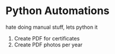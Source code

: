 # Python Automations
hate doing manual stuff, lets python it 

1. Create PDF for certificates
2. Create PDF photos per year 
